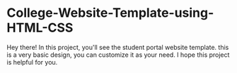 # College-Website-Template-using-HTML-CSS
Hey there! In this project, you'll see the student portal website template. this is a very basic design, you can customize it as your need. I hope this project is helpful for you. 
